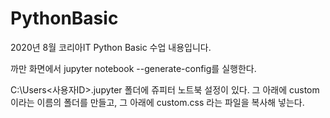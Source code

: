 # PythonBasic
2020년 8월 코리아IT Python Basic 수업 내용입니다.

까만 화면에서 jupyter notebook --generate-config를 실행한다.

C:\Users\<사용자ID>\.jupyter 폴더에 쥬피터 노트북 설정이 있다.
그 아래에 custom 이라는 이름의 폴더를 만들고, 그 아래에 custom.css 라는 파일을 복사해 넣는다.
